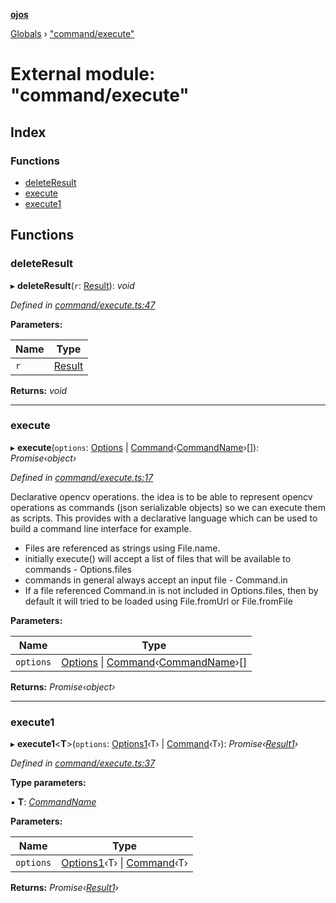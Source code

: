 **[ojos](../README.md)**

[Globals](../README.md) › ["command/execute"](_command_execute_.md)

# External module: "command/execute"

## Index

### Functions

* [deleteResult](_command_execute_.md#deleteresult)
* [execute](_command_execute_.md#execute)
* [execute1](_command_execute_.md#execute1)

## Functions

###  deleteResult

▸ **deleteResult**(`r`: [Result](../interfaces/_command_types_.result.md)): *void*

*Defined in [command/execute.ts:47](https://github.com/cancerberoSgx/mirada/blob/f2ba50d/ojos/src/command/execute.ts#L47)*

**Parameters:**

Name | Type |
------ | ------ |
`r` | [Result](../interfaces/_command_types_.result.md) |

**Returns:** *void*

___

###  execute

▸ **execute**(`options`: [Options](../interfaces/_command_types_.options.md) | [Command](../interfaces/_command_types_.command.md)‹[CommandName](../enums/_command_types_.commandname.md)›[]): *Promise‹object›*

*Defined in [command/execute.ts:17](https://github.com/cancerberoSgx/mirada/blob/f2ba50d/ojos/src/command/execute.ts#L17)*

Declarative opencv operations. the idea is to be able to represent opencv operations as commands (json
serializable objects) so we can execute them as scripts. This provides with a declarative language which
can be used to build a command line interface for example.

 * Files are referenced as strings using File.name.
 * initially execute() will accept a list of files that will be available to commands - Options.files
 * commands in general always accept an input file - Command.in
 * If a file referenced Command.in is not included in Options.files, then by default it will tried to be
   loaded using File.fromUrl or File.fromFile

**Parameters:**

Name | Type |
------ | ------ |
`options` | [Options](../interfaces/_command_types_.options.md) \| [Command](../interfaces/_command_types_.command.md)‹[CommandName](../enums/_command_types_.commandname.md)›[] |

**Returns:** *Promise‹object›*

___

###  execute1

▸ **execute1**<**T**>(`options`: [Options1](../interfaces/_command_types_.options1.md)‹T› | [Command](../interfaces/_command_types_.command.md)‹T›): *Promise‹[Result1](../interfaces/_command_types_.result1.md)›*

*Defined in [command/execute.ts:37](https://github.com/cancerberoSgx/mirada/blob/f2ba50d/ojos/src/command/execute.ts#L37)*

**Type parameters:**

▪ **T**: *[CommandName](../enums/_command_types_.commandname.md)*

**Parameters:**

Name | Type |
------ | ------ |
`options` | [Options1](../interfaces/_command_types_.options1.md)‹T› \| [Command](../interfaces/_command_types_.command.md)‹T› |

**Returns:** *Promise‹[Result1](../interfaces/_command_types_.result1.md)›*